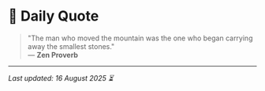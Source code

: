 # 📜 Daily Quote

> "The man who moved the mountain was the one who began carrying away the smallest stones."  
> — **Zen Proverb**

---

_Last updated: 16 August 2025 ⏳_
